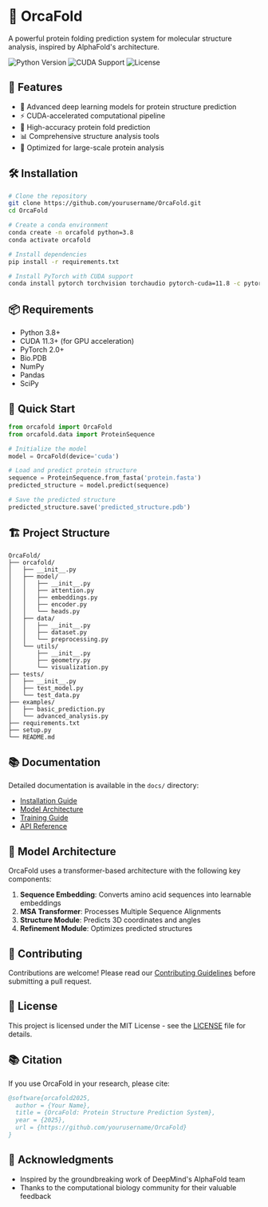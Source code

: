 # 🐋 OrcaFold

A powerful protein folding prediction system for molecular structure analysis, inspired by AlphaFold's architecture.

![Python Version](https://img.shields.io/badge/python-3.8%2B-blue)
![CUDA Support](https://img.shields.io/badge/CUDA-11.3%2B-green)
![License](https://img.shields.io/badge/license-MIT-blue)

## 🌟 Features

- 🧬 Advanced deep learning models for protein structure prediction
- ⚡ CUDA-accelerated computational pipeline
- 🔬 High-accuracy protein fold prediction
- 📊 Comprehensive structure analysis tools
- 🚀 Optimized for large-scale protein analysis

## 🛠️ Installation

```bash
# Clone the repository
git clone https://github.com/yourusername/OrcaFold.git
cd OrcaFold

# Create a conda environment
conda create -n orcafold python=3.8
conda activate orcafold

# Install dependencies
pip install -r requirements.txt

# Install PyTorch with CUDA support
conda install pytorch torchvision torchaudio pytorch-cuda=11.8 -c pytorch -c nvidia
```

## 📦 Requirements

- Python 3.8+
- CUDA 11.3+ (for GPU acceleration)
- PyTorch 2.0+
- Bio.PDB
- NumPy
- Pandas
- SciPy

## 🚀 Quick Start

```python
from orcafold import OrcaFold
from orcafold.data import ProteinSequence

# Initialize the model
model = OrcaFold(device='cuda')

# Load and predict protein structure
sequence = ProteinSequence.from_fasta('protein.fasta')
predicted_structure = model.predict(sequence)

# Save the predicted structure
predicted_structure.save('predicted_structure.pdb')
```

## 🏗️ Project Structure

```
OrcaFold/
├── orcafold/
│   ├── __init__.py
│   ├── model/
│   │   ├── __init__.py
│   │   ├── attention.py
│   │   ├── embeddings.py
│   │   ├── encoder.py
│   │   └── heads.py
│   ├── data/
│   │   ├── __init__.py
│   │   ├── dataset.py
│   │   └── preprocessing.py
│   └── utils/
│       ├── __init__.py
│       ├── geometry.py
│       └── visualization.py
├── tests/
│   ├── __init__.py
│   ├── test_model.py
│   └── test_data.py
├── examples/
│   ├── basic_prediction.py
│   └── advanced_analysis.py
├── requirements.txt
├── setup.py
└── README.md
```

## 📚 Documentation

Detailed documentation is available in the `docs/` directory:

- [Installation Guide](docs/installation.md)
- [Model Architecture](docs/architecture.md)
- [Training Guide](docs/training.md)
- [API Reference](docs/api.md)

## 🔬 Model Architecture

OrcaFold uses a transformer-based architecture with the following key components:

1. **Sequence Embedding**: Converts amino acid sequences into learnable embeddings
2. **MSA Transformer**: Processes Multiple Sequence Alignments
3. **Structure Module**: Predicts 3D coordinates and angles
4. **Refinement Module**: Optimizes predicted structures

## 🤝 Contributing

Contributions are welcome! Please read our [Contributing Guidelines](CONTRIBUTING.md) before submitting a pull request.

## 📜 License

This project is licensed under the MIT License - see the [LICENSE](LICENSE) file for details.

## 📚 Citation

If you use OrcaFold in your research, please cite:

```bibtex
@software{orcafold2025,
  author = {Your Name},
  title = {OrcaFold: Protein Structure Prediction System},
  year = {2025},
  url = {https://github.com/yourusername/OrcaFold}
}
```

## 🙏 Acknowledgments

- Inspired by the groundbreaking work of DeepMind's AlphaFold team
- Thanks to the computational biology community for their valuable feedback
